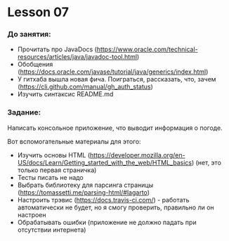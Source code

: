 # Lesson 07

### До занятия:

- Прочитать про JavaDocs (https://www.oracle.com/technical-resources/articles/java/javadoc-tool.html)
- Обобщения (https://docs.oracle.com/javase/tutorial/java/generics/index.html)
- У гитхаба вышла новая фича. Поиграться, рассказать, что, зачем (https://cli.github.com/manual/gh_auth_status)
- Изучить синтаксис README.md

### Задание:

Написать консольное приложение, что выводит информация о погоде.

Вот вспомогательные материалы для этого:

- Изучить основы HTML (https://developer.mozilla.org/en-US/docs/Learn/Getting_started_with_the_web/HTML_basics) (нет, это только первая страничка)
- Тесты писать не надо
- Выбрать библиотеку для парсинга страницы (https://tomassetti.me/parsing-html/#lagarto)
- Настроить трэвис (https://docs.travis-ci.com/) -
 работать автоматически не будет, но я смогу проверить,
  правильно ли он настроен
- Обрабатывать ошибки (приложение не должно падать при отсутствии интернета)
  
 